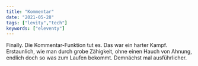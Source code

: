 ```yaml
---
title: "Kommentar"
date: "2021-05-28"
tags: ["levity","tech"]
keywords: ["eleventy"]
---
```

Finally. Die Kommentar-Funktion tut es. Das war ein harter Kampf. Erstaunlich, wie man durch grobe Zähigkeit, ohne einen Hauch von Ahnung, endlich doch so was zum Laufen bekommt. Demnächst mal ausführlicher.